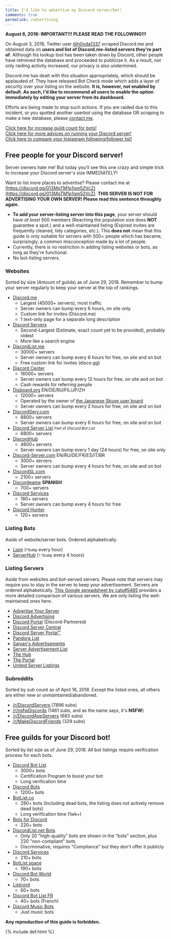 ```yaml
---
title: I'd like to advertise my Discord server/bot!
comments: true
permalink: /advertising
---
```


<meta name="og:title" content="I'd like to advertise my Discord server/bot!">
<meta name="og:article:author" content="Austin Huang (The Double-Eyed Bus#6889)">
<meta name="og:description" content="Need people for your Discord server? Need guilds for your Discord bots? Then this page is for YOU to achieve your goal!">
<meta name="description" content="Need people for your Discord server? Need guilds for your Discord bots? Then this page is for YOU achieve your goal!">

**August 6, 2018: IMPORTANT!!! PLEASE READ THE FOLLOWING!!!**

On August 3, 2018, Twitter user [@h0nda1337](https://twitter.com/h0nda1337) scraped Discord.me and obtained data on **users and list of Discord.me-listed servers they're part of**. Although his lookup tool has been taken down by Discord, other people have retrieved the database and proceeded to publicize it. As a result, not only raiding activity increased, our privacy is also undermined.

Discord.me has dealt with this situation appriopriately, which should be applauded of. They have released Bot Check mode which adds a layer of security over your listing on the website. **It is, however, not enabled by default. As such, I'd like to recommend all users to enable the option immediately by editing your server from its dashboard.**

Efforts are being made to stop such actions. If you are raided due to this incident, or you spotted another userbot using the database OR scraping to make a new database, please [contact me](https://discord.gg/013MqTM1p1qm52VcZ).

<!--
<p align="right"><small>Sponsored by:</small><br />
<a href="https://discord.center/?a=cod4xXUltltp"><img src="https://cdn.discordapp.com/attachments/443377744143974420/443405967254618123/dcad.png" alt="Sponsored by Discord.Center" width="400" align="right" /></a></p>
-->

[Click here for increase guild count for bots!](#free-guilds-for-your-discord-bot)<br />[Click here for more advices on running your Discord server!](./discord-server-guide)<br />[Click here to compare your Instagram following/follower list!](./instagram-compare)
## Free people for your Discord server!

Server owners hate me! But today you'll see this one crazy and simple trick to increase your Discord server's size IMMEDIATELY!

Want to list more places to advertise? Please contact me at [https://discord.gg/013MqTM1p1qm52VcZ](https://discord.gg/013MqTM1p1qm52VcZ). **THIS SERVER IS NOT FOR ADVERTISING YOUR OWN SERVER! Please read this sentence throughly again.**

* **To add your server-listing server into this page**, your server should have *at least* 500 members (Reaching the population size does **NOT** guarantee a spot.) and a well-maintained listing (Expired invites are frequently cleaned, tidy categories, etc.). This **does not** mean that this guide is only suitable for servers with 500+ people which has became, surprisingly, a common misconception made by a lot of people.
* Currently, there is no restriction in adding listing websites or bots, as long as they're functional.
* No bot-listing servers.
  
### Websites
Sorted by size (Amount of guilds) as of June 29, 2018. Remember to bump your server regularly to keep your server at the top of rankings.

* [Discord.me](http://discord.me)
  * Largest (45000+ servers), most traffic
  * Server owners can bump every 6 hours, on site only
  * Custom link for invites (Discord.me)
  * 1 text-only page for a separate long description
* [Discord Servers](http://discservs.co)
  * Second-Largest (Estimate, exact count yet to be provided), probably oldest
  * More like a search engine
* [DiscordList.me](http://discordlist.me)
  * 30000+ servers
  * Server owners can bump every 6 hours for free, on site and on bot
  * Free custom link for invites (disco.gg)
* [Discord Center](https://discord.center/?a=cod4xXUltltp)
  * 16000+ servers
  * Server owners can bump every 12 hours for free, on site and on bot
  * Cash rewards for referring people
* [Disboard.org](http://disboard.org/?ref=austinhuang.me) EN/DE/RU/FIL/JP/ZH
  * 12000+ servers
  * Operated by the owner of [the Japanese Skype user board](http://skypech.com)
  * Server owners can bump every 2 hours for free, on site and on bot
* [DiscordServ.com](http://discordserv.com)
  * 8800+ servers
  * Server owners can bump every 6 hours for free, on site and on bot
* [Discord Server List](https://discordbots.org/servers) <small>Part of <i>Discord Bot List</i></small>
  * 6800+ servers
* [DiscordHub](https://discordhub.com/servers/list)
  * 4600+ servers
  * Server owners can bump every 1 day (24 hours) for free, on site only
* [Discord-Server.com](http://discord-server.com) EN/RU/DE/FR/ES/IT/BR
  * 3000+ servers
  * Server owners can bump every 4 hours for free, on site and on bot
* [DiscordSL.com](https://discordsl.com/)
  * 2100+ servers
* [Discordeame](https://discordea.net) **SPANISH**
  * 700+ servers
* [Discord Services](http://discord.services)
  * 180+ servers
  * Server owners can bump every 4 hours for free
* [Discord Hunter](https://discordhunter.com/)
  * 120+ servers

### Listing Bots
Aside of website/server bots. Ordered alphabetically.

* [Liam](https://liam.advertise.racing/) (`*bump` every hour)
* [ServerHub](https://discordapp.com/oauth2/authorize?client_id=277420177283481601&scope=bot&permissions=351297) (`!!bump` every 4 hours)

### Listing Servers
Aside from websites and bot-served servers. Please note that servers may require you to stay in the server to keep your advertisement. Servers are ordered alphabetically. [This Google spreadsheet by cats#5485](https://docs.google.com/spreadsheets/d/1Ia8VYVrnggQR1Kvb982DzbjZMXjqqrtETPVE9ri7Jag/edit#gid=0) provides a more detailed comparison of various servers. We are only listing the well-maintained ones here.

* [Advertise Your Server](https://discord.gg/RrjdrGQ)
* [Discord Advertising](https://discord.gg/qHACJg3)
* [Discord Portal](https://discord.gg/KmZETQW) (Discord-Partnered)
* [Discord Server Central](http://discord.gg/PrzjCjG)
* [Discord Server Portal™](https://discord.gg/DbZd8pg)
* [Pandora List](https://discord.gg/mU9ezQ2)
* [Saiyan's Advertisements](https://discord.gg/s8dGbpz)
* [Server Advertisement List](http://discord.gg/Gb9gjd3)
* [The Hub](https://discord.gg/dGUC3F6)
* [The Portal](https://discord.gg/6HtGJ98)
* [United Server Listings](https://discord.gg/HbATpW2)

### Subreddits
Sorted by sub count as of April 16, 2018. Except the listed ones, all others are either new or unmaintained/abandoned.

* [/r/DiscordServers](https://www.reddit.com/r/discordservers/) (7896 subs)
* [/r/nsfwDiscords](https://www.reddit.com/r/nsfwDiscords/) (1461 subs, and as the name says, it's **NSFW**)
* [/r/DiscordAppServers](https://www.reddit.com/r/DiscordAppServers/) (683 subs)
* [/r/MakeDiscordFriends](https://www.reddit.com/r/MakeDiscordFriends/) (329 subs)

## Free guilds for your Discord bot!
Sorted by list size as of June 29, 2018. All bot listings require verification process for each bots.

* [Discord Bot List](https://discordbots.org)
  * 3000+ bots
  * Certification Program to boost your bot
  * Long verification time
* [Discord Bots](https://bots.discord.pw)
  * 1200+ bots
* [BotList.co](https://botlist.co/bots/filter?category=&platform=15&order=date)
  * 280+ bots (Including dead bots, the listing does not actively remove dead bots)
  * Long verification time (1wk+)
* [Bots for Discord](https://botsfordiscord.com/?ref=austinhuang.me)
  * 220+ bots
* [DiscordList.net Bots](https://bots.discordlist.net)
  * Only 20 "high-quality" bots are shown in the "bots" section, plus 220 "non-compliant" bots
  * Discriminative, requires "Compliance" but they don't offer it publicly
* [Discord.Services](http://discord.services/bots/?ref=austinhuang.me)
  * 210+ bots
* [BotList.space](https://botlist.space/?ref=austinhuang.me)
  * 190+ bots
* [Discord Bot World](https://discordbot.world/)
  * 70+ bots
* [Listcord](https://www.listcord.com/)
  * 60+ bots
* [Discord Bot List FR](https://discordbots.fr)
  * 40+ bots (French)
* [Discord Music Bots](https://www.discordmusicbots.com/?ref=austinhuang.me)
  * Just music bots

**Any reproduction of this guide is forbidden.**

{% include def.html %}
